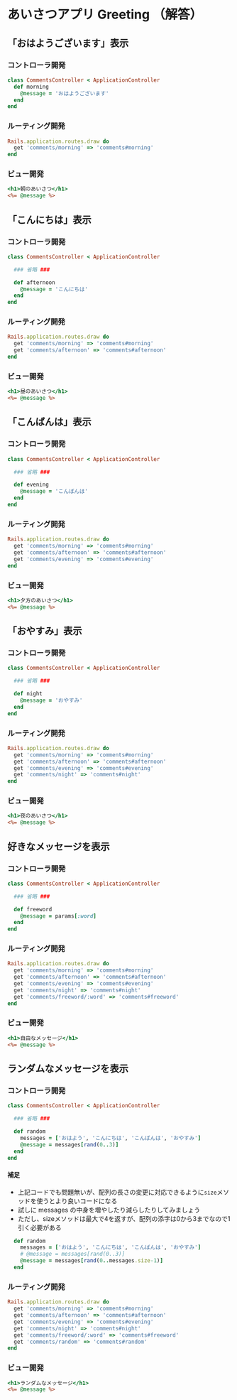 # あいさつアプリ Greeting （解答）



## 「おはようございます」表示
### コントローラ開発
```ruby:app/controllers/comments_controller.rb
class CommentsController < ApplicationController
  def morning
    @message = 'おはようございます'
  end
end
```

### ルーティング開発
```ruby:config/routes.rb
Rails.application.routes.draw do
  get 'comments/morning' => 'comments#morning'
end
```

### ビュー開発
```html+erb:app/views/morning.html.erb
<h1>朝のあいさつ</h1>
<%= @message %>
```


## 「こんにちは」表示
### コントローラ開発
```ruby:app/controllers/comments_controller.rb
class CommentsController < ApplicationController

  ### 省略 ###

  def afternoon
    @message = 'こんにちは'
  end
end
```

### ルーティング開発
```ruby:config/routes.rb
Rails.application.routes.draw do
  get 'comments/morning' => 'comments#morning'
  get 'comments/afternoon' => 'comments#afternoon'
end
```

### ビュー開発
```html+erb:app/views/afternoon.html.erb
<h1>昼のあいさつ</h1>
<%= @message %>
```

## 「こんばんは」表示
### コントローラ開発
```ruby:app/controllers/comments_controller.rb
class CommentsController < ApplicationController

  ### 省略 ###

  def evening
    @message = 'こんばんは'
  end
end
```

### ルーティング開発
```ruby:config/routes.rb
Rails.application.routes.draw do
  get 'comments/morning' => 'comments#morning'
  get 'comments/afternoon' => 'comments#afternoon'
  get 'comments/evening' => 'comments#evening'
end
```

### ビュー開発
```html+erb:app/views/evening.html.erb
<h1>夕方のあいさつ</h1>
<%= @message %>
```

## 「おやすみ」表示
### コントローラ開発
```ruby:app/controllers/comments_controller.rb
class CommentsController < ApplicationController

  ### 省略 ###

  def night
    @message = 'おやすみ'
  end
end
```

### ルーティング開発
```ruby:config/routes.rb
Rails.application.routes.draw do
  get 'comments/morning' => 'comments#morning'
  get 'comments/afternoon' => 'comments#afternoon'
  get 'comments/evening' => 'comments#evening'
  get 'comments/night' => 'comments#night'
end
```

### ビュー開発
```html+erb:app/views/night.html.erb
<h1>夜のあいさつ</h1>
<%= @message %>
```

## 好きなメッセージを表示
### コントローラ開発
```ruby:app/controllers/comments_controller.rb
class CommentsController < ApplicationController

  ### 省略 ###

  def freeword
    @message = params[:word]
  end
end
```

### ルーティング開発
```ruby:config/routes.rb
Rails.application.routes.draw do
  get 'comments/morning' => 'comments#morning'
  get 'comments/afternoon' => 'comments#afternoon'
  get 'comments/evening' => 'comments#evening'
  get 'comments/night' => 'comments#night'
  get 'comments/freeword/:word' => 'comments#freeword'
end
```

### ビュー開発
```html+erb:app/views/freeword.html.erb
<h1>自由なメッセージ</h1>
<%= @message %>
```





## ランダムなメッセージを表示
### コントローラ開発
```ruby:app/controllers/comments_controller.rb
class CommentsController < ApplicationController

  ### 省略 ###

  def random
    messages = ['おはよう', 'こんにちは', 'こんばんは', 'おやすみ']
    @message = messages[rand(0..3)]
  end
end
```

#### 補足
- 上記コードでも問題無いが、配列の長さの変更に対応できるように`size`メソッドを使うとより良いコードになる
- 試しに messages の中身を増やしたり減らしたりしてみましょう
- ただし、sizeメソッドは最大で4を返すが、配列の添字は0から3までなので1引く必要がある

```ruby
  def random
    messages = ['おはよう', 'こんにちは', 'こんばんは', 'おやすみ']
    # @message = messages[rand(0..3)]
    @message = messages[rand(0..messages.size-1)]
  end
```

### ルーティング開発
```ruby:config/routes.rb
Rails.application.routes.draw do
  get 'comments/morning' => 'comments#morning'
  get 'comments/afternoon' => 'comments#afternoon'
  get 'comments/evening' => 'comments#evening'
  get 'comments/night' => 'comments#night'
  get 'comments/freeword/:word' => 'comments#freeword'
  get 'comments/random' => 'comments#random'
end
```

### ビュー開発
```html+erb:app/views/random.html.erb
<h1>ランダムなメッセージ</h1>
<%= @message %>
```